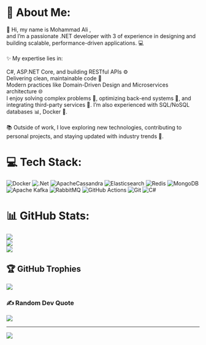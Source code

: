 # 💫 About Me:
👋 Hi, my name is Mohammad Ali ,<br> and I’m a passionate .NET developer with 3 of experience in designing and building scalable, performance-driven applications. 💻<br><br>✨ My expertise lies in:<br><br>C#, ASP.NET Core, and building RESTful APIs ⚙️<br>Delivering clean, maintainable code 🧹<br>Modern practices like Domain-Driven Design and Microservices architecture 🌐<br>I enjoy solving complex problems 🧩, optimizing back-end systems 🚀, and integrating third-party services 🔗. I’m also experienced with SQL/NoSQL databases 📊, Docker 🐳.<br><br>📚 Outside of work, I love exploring new technologies, contributing to personal projects, and staying updated with industry trends 🌟.


# 💻 Tech Stack:
![Docker](https://img.shields.io/badge/docker-%230db7ed.svg?style=plastic&logo=docker&logoColor=white) ![.Net](https://img.shields.io/badge/.NET-5C2D91?style=plastic&logo=.net&logoColor=white) ![ApacheCassandra](https://img.shields.io/badge/cassandra-%231287B1.svg?style=plastic&logo=apache-cassandra&logoColor=white) ![Elasticsearch](https://img.shields.io/badge/elasticsearch-%230377CC.svg?style=plastic&logo=elasticsearch&logoColor=white) ![Redis](https://img.shields.io/badge/redis-%23DD0031.svg?style=plastic&logo=redis&logoColor=white) ![MongoDB](https://img.shields.io/badge/MongoDB-%234ea94b.svg?style=plastic&logo=mongodb&logoColor=white) ![Apache Kafka](https://img.shields.io/badge/Apache%20Kafka-000?style=plastic&logo=apachekafka) ![RabbitMQ](https://img.shields.io/badge/rabbitmq-FF6600?style=plastic&logo=rabbitmq&logoColor=white) ![GitHub Actions](https://img.shields.io/badge/github%20actions-%232671E5.svg?style=plastic&logo=githubactions&logoColor=white) ![Git](https://img.shields.io/badge/git-%23F05033.svg?style=plastic&logo=git&logoColor=white) ![C#](https://img.shields.io/badge/c%23-%23239120.svg?style=plastic&logo=csharp&logoColor=white)
# 📊 GitHub Stats:
![](https://github-readme-stats.vercel.app/api?username=Mohammadaliebrahimzadeh&theme=gruvbox_light&hide_border=false&include_all_commits=false&count_private=false)<br/>
![](https://github-readme-streak-stats.herokuapp.com/?user=Mohammadaliebrahimzadeh&theme=gruvbox_light&hide_border=false)<br/>
![](https://github-readme-stats.vercel.app/api/top-langs/?username=Mohammadaliebrahimzadeh&theme=gruvbox_light&hide_border=false&include_all_commits=false&count_private=false&layout=compact)

## 🏆 GitHub Trophies
![](https://github-profile-trophy.vercel.app/?username=Mohammadaliebrahimzadeh&theme=radical&no-frame=false&no-bg=true&margin-w=4)

### ✍️ Random Dev Quote
![](https://quotes-github-readme.vercel.app/api?type=horizontal&theme=radical)

---
[![](https://visitcount.itsvg.in/api?id=Mohammadaliebrahimzadeh&icon=0&color=0)](https://visitcount.itsvg.in)

<!-- Proudly created with GPRM ( https://gprm.itsvg.in ) -->
